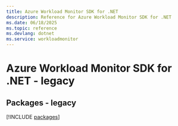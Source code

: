 ```yaml
---
title: Azure Workload Monitor SDK for .NET
description: Reference for Azure Workload Monitor SDK for .NET
ms.date: 06/18/2025
ms.topic: reference
ms.devlang: dotnet
ms.service: workloadmonitor
---
```

# Azure Workload Monitor SDK for .NET - legacy
## Packages - legacy
[!INCLUDE [packages](workload-monitor-index.md)]